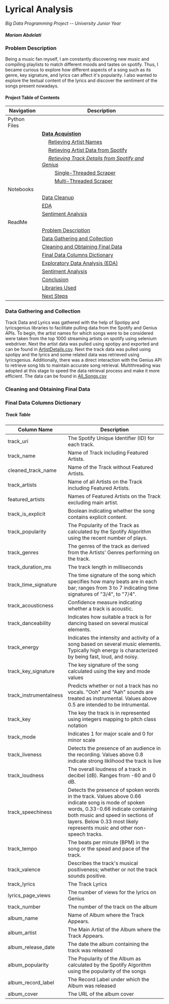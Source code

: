 # Lyrical Analysis

*Big Data Programming Project -- University Junior Year*
##### Mariam Abdelati

<h3>Problem Description<a id='problem-description'></a></h3>

Being a music fan myself, I am constantly discovering new music and compiling playlists to match different moods and tastes on spotify. Thus, I became curious to explore how different aspects of a song such as its genre, key signature, and lyrics can affect it's popularity. I also wanted to explore the textual content of the lyrics and discover the sentiment of the songs present nowadays.

#### Project Table of Contents
| Navigation | Description |
| ----- | ----- |
| Python Files ||
|  | **[Data Acquistion](./1_Data_Acquisition)**|
|  | &emsp;  [Retieving Artist Names](./1_Data_Acquisition/1_Scraping_ArtistNames/get_artists_names.py)|
|  | &emsp;  [Retieving Artist Data from Spotify](./1_Data_Acquisition/2_Artist_Data_Acquisition/get_artist_data.py)|
|  | &emsp; *[Retieving Track Details from Spotify and Genius](./1_Data_Acquisition/3_Track_Data_Acquistion)*|
|  | &emsp; &emsp; [Single-Threaded Scraper](./1_Data_Acquisition/3_Track_Data_Acquistion/track_scaper.py)|
|  | &emsp; &emsp; [Multi-Threaded Scraper](1_Data_Acquisition/3_Track_Data_Acquistion/mulithreaded_scraper.py)|
| Notebooks ||
|  | [Data Cleanup](./2_Data_Cleaning/data_clean_up.ipynb)|
|  | [EDA](./4_EDA/Track_Features_EDA.ipynb)|
|  | [Sentiment Analysis](./5_Sentiment_Analysis/track_lyrics_sentiment_analysis.ipynb)|
|ReadMe  | |
| | [Problem Description](#problem-description)|
| | [Data Gathering and Collection](#data-collection)|
| | [Cleaning and Obtaining Final Data](#data-cleaning)|
| | [Final Data Columns Dictionary](#data-dictionary)|
| | [Exploratory Data Analysis (EDA)](#eda)|
| | [Sentiment Analysis](#sentiment-analysis)|
| | [Conclusion](#conclusion)|
| | [Libraries Used](#libraries)|
| | [Next Steps](#next)|

<h3>Data Gathering and Collection</h3><a id='data-collection'></a>

Track Data and Lyrics was gathered with the help of Spotipy and lyricsgenius libraries to facilitate pulling data from the Spotify and Genius APIs. To begin, the artist names for which songs were to be considered were taken from the top 1000 streaming artists on spotify using selenium webdriver. Next the artist data was pulled using spotipy and exported and can be found in [ArtistDetails.csv](./1_Data_Acquisition/2_Artist_Data_Acquisition/ArtistDetails.csv). Next the track data was pulled using spotipy and the lyrics and some related data was retrieved using lyricsgenius. Additionally, there was a direct interaction with the Genius API to retrieve song Ids to maintain accurate song retrieval. Multithreading was adopted at this stage to speed the data retrieval process and make it more efficient. The data can be found in [All_Songs.csv](./1_Data_Acquisition/All_Songs.csv)

<h3>Cleaning and Obtaining Final Data</h3><a id='data-cleaning'></a>


<h3>Final Data Columns Dictionary</h3><a id='data-dictionary'></a>

##### Track Table
|Column Name|Description|
|---|---|
|track_uri|The Spotify Unique Identifier (ID) for each track.|
|track_name|Name of Track including Featured Artists.|
|cleaned_track_name|Name of the Track without Featured Artists.|
|track_artists|Name of all Artists on the Track including Featured Artists.|
|featured_artists|Names of Featured Artists on the Track excluding main artist.|
|track_is_explicit|Boolean indicating whether the song contains explicit content.|
|track_popularity| The Popularity of the Track as calculated by the Spotify Algorithm using the recent number of plays.|
|track_genres|The genres of the track as derived from the Artists' Genres performing on the track.|
|track_duration_ms|The track length in milliseconds|
|track_time_signature|The time signature of the song which specifies how many beats are in each bar; ranges from 3 to 7 indicating time signatures of "3/4", to "7/4".|
|track_acousticness|Confidence measure indicating whether a track is acoustic.|
|track_danceability|Indicates how suitable a track is for dancing based on several musical elements.|
|track_energy|Indicates the intensity and activity of a song based on several music elements. Typically high energy is characterized by being fast, loud, and noisy.|
|track_key_signature|The key signature of the song calculated using the key and mode values|
|track_instrumentalness|Predicts whether or not a track has no vocals. "Ooh" and "Aah" sounds are treated as instrumental. Values above 0.5 are intended to be intrumental.|
|track_key|The key the track is in represented using integers mapping to pitch class notation|
|track_mode|Indicates 1 for major scale and 0 for minor scale|
|track_liveness|Detects the presence of an audience in the recording. Values above 0.8 indicate strong liklihood the track is live|
|track_loudness|The overall loudness of a track in decibel (dB). Ranges from -60 and 0 dB.|
|track_speechiness|Detects the presence of spoken words in the track. Values above 0.66 indicate song is mode of spoken words, 0.33-0.66 indicate containing both music and speed in sections of layers. Below 0.33 most likely represents music and other non-speech tracks.|
|track_tempo|The beats per minute (BPM) in the song or the spead and pace of the track.|
|track_valence|Describes the track's musical positiveness; whether or not the track sounds positive.|
|track_lyrics|The Track Lyrics|
|lyrics_page_views|The number of views for the lyrics on Genius|
|track_number|The number of the track on the album|
|album_name|Name of Album where the Track Appears.|
|album_artist|The Main Artist of the Album where the Track Appears.|
|album_release_date|The date the album containing the track was released|
|album_popularity|The Popularity of the Album as calculated by the Spotify Algorithm using the popularity of the songs|
|album_record_label|The Record Label under which the Album was released|
|album_cover|The URL of the album cover|